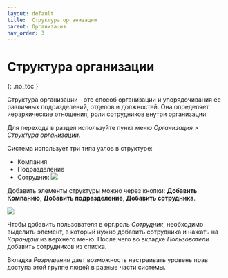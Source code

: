 ```yaml
---
layout: default
title:	Структура организации
parent: Организация
nav_order: 3
---
```


# 	Структура организации
{: .no_toc }

Структура организации - это способ организации и упорядочивания ее различных подразделений, отделов и должностей. Она определяет иерархические отношения, роли сотрудников внутри организации.

Для перехода в раздел используйте пункт меню *Организация* > *Структура организации*.


Система использует три типа узлов в структуре:
-  Компания
-  Подразделение
-  Сотрудник
![](../../images/org_str_example.png)


Добавить элементы структуры можно через кнопки:
 **Добавить Компанию**, **Добавить подразделение**, **Добавить сотрудника**.

![](../../images/org_str_btn.png)

Чтобы добавить пользователя в орг.роль *Сотрудник*, необходимо выделить элемент, в который нужно добавить сотрудника и нажать на *Карандаш* из верхнего меню. После чего во вкладке *Пользователи* добавить сотрудников из списка.

Вкладка *Разрешения* дает возможность настраивать уровень прав доступа этой группе людей в разные части системы.
